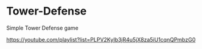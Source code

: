 # Tower-Defense
Simple Tower Defense game

https://youtube.com/playlist?list=PLPV2KyIb3jR4u5jX8za5iU1cqnQPmbzG0
